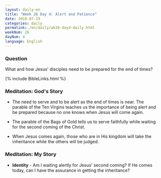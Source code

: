 ```yaml
---
layout: daily-en
title: "Week 26 Day 4: Alert and Patience"
date: 2018-07-19 
categories: daily
permalink: /en/daily/wk26-day4-daily.html
weekNum: 26
dayNum: 4
language: English
---
```


### Question     
What and how Jesus' disciples need to be prepared for the end of times?

{% include BibleLinks.html %} 

### Meditation: God's Story   
+ The need to serve and to be alert as the end of times is near. The parable of the Ten Virgins teaches us the importance of being alert and be prepared because no one knows when Jesus will come again. 

+ The parable of the Bags of Gold tells us to serve faithfully while waiting for the second coming of the Christ. 

+ When Jesus comes again, those who are in His kingdom will take the inheritance while the others will be judged. 

### Meditation: My Story   
+ **Identity** - Am I waiting alertly for Jesus' second coming? If He comes today, can I have the assurance in getting the inheritance? 
